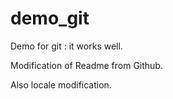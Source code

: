 # demo_git

Demo for git : it works well.

Modification of Readme from Github.

Also locale modification. 
